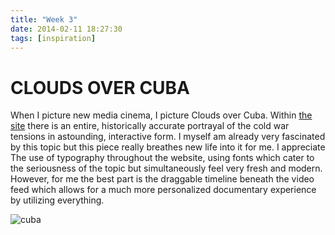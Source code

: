 ```yaml
---
title: "Week 3"
date: 2014-02-11 18:27:30 
tags: [inspiration] 
---
```


# CLOUDS OVER CUBA 

When I picture new media cinema, I picture Clouds over Cuba. Within [the site](http://cloudsovercuba.com/) there is an entire, historically accurate portrayal of the cold war tensions in astounding, interactive form. I myself am already very fascinated by this topic but this piece really breathes new life into it for me. I appreciate The use of typography throughout the website, using fonts which cater to the seriousness of the topic but simultaneously feel very fresh and modern. However, for me the best part is the draggable timeline beneath the video feed which allows for a much more personalized documentary experience by utilizing everything.


![cuba](assets/images/cuba.jpg/300/300)